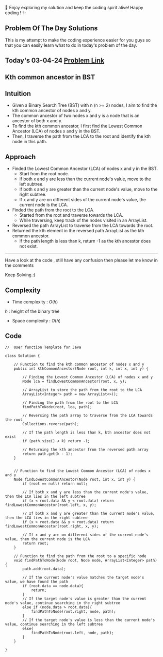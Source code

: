 🚀 Enjoy exploring my solution and keep the coding spirit alive! Happy coding ! ✨

## Problem Of The Day Solutions

This is my attempt to make the coding experience easier for you guys so that you can easily learn what to do in today's problem of the day.

## Today's 03-04-24 [Problem Link](https://www.geeksforgeeks.org/problems/kth-common-ancestor-in-bst/1)
## Kth common ancestor in BST

## Intuition
-  Given a Binary Search Tree (BST) with n (n >= 2) nodes, I aim to find the kth common ancestor of nodes x and y.
- The common ancestor of two nodes x and y is a node that is an ancestor of both x and y.
- To find the kth common ancestor, I first find the Lowest Common Ancestor (LCA) of nodes x and y in the BST.
- Then, I traverse the path from the LCA to the root and identify the kth node in this path.

## Approach
- Finded the Lowest Common Ancestor (LCA) of nodes x and y in the BST.
   - Start from the root node.
   - If both x and y are less than the current node's value, move to the left subtree.
   - If both x and y are greater than the current node's value, move to the right subtree.
   - If x and y are on different sides of the current node's value, the current node is the LCA.
- Finded the path from the root to the LCA.
   - Started from the root and traverse towards the LCA.
   - While traversing, keep track of the nodes visited in an ArrayList.
- Reversed the path ArrayList to traverse from the LCA towards the root.
- Returned the kth element in the reversed path ArrayList as the kth common ancestor.
   - If the path length is less than k, return -1 as the kth ancestor does not exist.

---
Have a look at the code , still have any confusion then please let me know in the comments

Keep Solving.:)

## Complexity
- Time complexity : $O(h)$
<!-- Add your time complexity here, e.g. $$O())$$ -->
$h$ : height of the binary tree

- Space complexity : $O(h)$
<!-- Add your space complexity here, e.g. $$O(n)$$ -->

## Code

```
//  User function Template for Java

class Solution {
    
    // Function to find the kth common ancestor of nodes x and y
    public int kthCommonAncestor(Node root, int k, int x, int y) {
        
        // Finding the Lowest Common Ancestor (LCA) of nodes x and y
        Node lca = findLowestCommonAncestor(root, x, y);
        
        // ArrayList to store the path from the root to the LCA
        ArrayList<Integer> path = new ArrayList<>();
        
        // Finding the path from the root to the LCA
        findPathToNode(root, lca, path);
        
        // Reversing the path array to traverse from the LCA towards the root
        Collections.reverse(path);

        // If the path length is less than k, kth ancestor does not exist
        if (path.size() < k) return -1;

        // Returning the kth ancestor from the reversed path array
        return path.get(k - 1);
    }
    
    
    // Function to find the Lowest Common Ancestor (LCA) of nodes x and y
    Node findLowestCommonAncestor(Node root, int x, int y) {
        if (root == null) return null;

        // If both x and y are less than the current node's value, then the LCA lies in the left subtree
        if (x < root.data && y < root.data) return findLowestCommonAncestor(root.left, x, y);

        // If both x and y are greater than the current node's value, then the LCA lies in the right subtree
        if (x > root.data && y > root.data) return findLowestCommonAncestor(root.right, x, y);

        // If x and y are on different sides of the current node's value, then the current node is the LCA
        return root;
    }

    // Function to find the path from the root to a specific node
    void findPathToNode(Node root, Node node, ArrayList<Integer> path) {
        path.add(root.data);
        
        // If the current node's value matches the target node's value, we have found the path
        if (root.data == node.data){
            return;
        }
        // If the target node's value is greater than the current node's value, continue searching in the right subtree
        else if (node.data > root.data){
            findPathToNode(root.right, node, path);
        }
        // If the target node's value is less than the current node's value, continue searching in the left subtree
        else{
            findPathToNode(root.left, node, path);
        }
    }

}
```
